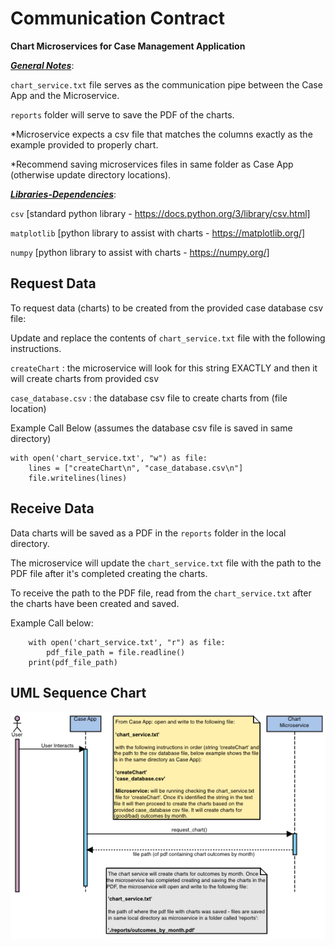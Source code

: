 # Communication Contract
<strong>Chart Microservices for Case Management Application</strong>

<strong><i><u>General Notes</i></u></strong>: 

`chart_service.txt` file serves as the communication pipe between the Case App and the Microservice.

`reports` folder will serve to save the PDF of the charts.

*Microservice expects a csv file that matches the columns exactly as the example provided to properly chart.

*Recommend saving microservices files in same folder as Case App (otherwise update directory locations).

<strong><i><u>Libraries-Dependencies</i></u></strong>: 

`csv` [standard python library - https://docs.python.org/3/library/csv.html]

`matplotlib` [python library to assist with charts - https://matplotlib.org/]

`numpy` [python library to assist with charts - https://numpy.org/]


## Request Data
To request data (charts) to be created from the provided case database csv file:

 Update and replace the contents of `chart_service.txt` file with the following instructions.
 
`createChart` : the microservice will look for this string EXACTLY and then it will create charts from provided csv

`case_database.csv` : the database csv file to create charts from (file location)

Example Call Below (assumes the database csv file is saved in same directory)

```    
with open('chart_service.txt', "w") as file:
    lines = ["createChart\n", "case_database.csv\n"]
    file.writelines(lines)
```

## Receive Data

Data charts will be saved as a PDF in the `reports` folder in the local directory.

The microservice will update the `chart_service.txt` file with the path to the PDF file after it's completed creating the charts.

To receive the path to the PDF file, read from the `chart_service.txt` after the charts have been created and saved.

Example Call below:

```    
    with open('chart_service.txt', "r") as file:
        pdf_file_path = file.readline()
    print(pdf_file_path)
```

## UML Sequence Chart
![UML Sequence Chart Image](./UML.png)